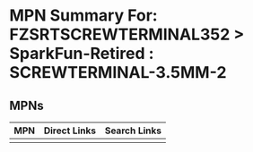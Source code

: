 



# MPN Summary For: FZSRTSCREWTERMINAL352 > SparkFun-Retired : SCREWTERMINAL-3.5MM-2

## MPNs
  

|MPN|Direct Links|Search Links|
| :--- | :--- | :--- |
||||
